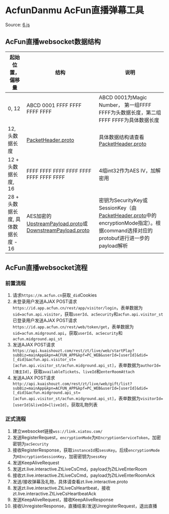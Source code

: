 # AcfunDanmu AcFun直播弹幕工具

Source: [6.js](https://cdnfile.aixifan.com/static/js/6.c9255644.js)

## AcFun直播websocket数据结构

| 起始位置，偏移量  |  结构 |  说明 |
|---|---|---|
|  0, 12 |  ABCD 0001 FFFF FFFF FFFF FFFF |  ABCD 0001为Magic Number， 第一组FFFF FFFF为头数据长度，第二组FFFF FFFF为具体数据长度 |
|  12, 头数据长度 | [PacketHeader.proto](https://github.com/wpscott/DDTV-Core/blob/master/AcFunDanmu/protos/PacketHeader.proto) |  具体数据结构请查看[PacketHeader.proto](https://github.com/wpscott/DDTV-Core/blob/master/AcFunDanmu/protos/PacketHeader.proto) |
|  12 + 头数据长度, 16 |  FFFF FFFF FFFF FFFF FFFF FFFF FFFF FFFF |  4组int32作为AES IV，加解密用 |
|  28 + 头数据长度, 具体数据长度 - 16 | AES加密的[UpstreamPayload.proto](https://github.com/wpscott/DDTV-Core/blob/master/AcFunDanmu/protos/UpstreamPayload.proto)或[DownstreamPayload.proto](https://github.com/wpscott/DDTV-Core/blob/master/AcFunDanmu/protos/DownstreamPayload.proto) | 密钥为SecurityKey或SessionKey（由[PacketHeader.proto](https://github.com/wpscott/DDTV-Core/blob/master/AcFunDanmu/protos/PacketHeader.proto)中的encryptionMode指定）。根据command选择对应的protobuf进行进一步的payload解析 |

## AcFun直播websocket流程
### 前置流程
1. 请求`https://m.acfun.cn`获取`_did`Cookies
2. 未登录用户发送AJAX POST请求`https://id.app.acfun.cn/rest/app/visitor/login`，表单数据为`sid=acfun.api.visitor`，获取`userId`、`acSecurity`和`acfun.api.visitor_st`
已登录用户发送AJAX POST请求`https://id.app.acfun.cn/rest/web/token/get`，表单数据为`sid=acfun.midground.api`，获取`userId`、`acSecurity`和`acfun.midground.api_st`
3. 发送AJAX POST请求`https://api.kuaishouzt.com/rest/zt/live/web/startPlay?subBiz=mainApp&kpn=ACFUN_APP&kpf=PC_WEB&userId=[userId]&did=[_did]&acfun.api.visitor_st=[acfun.api.visitor_st/acfun.midground.api_st]`，表单数据为`authorId=[播主Id]`，获取`availableTickets`、`liveId`和`enterRoomAttach`
4. 发送AJAX POST请求`http://api.kuaishouzt.com/rest/zt/live/web/gift/list?subBiz=mainApp&kpn=ACFUN_APP&kpf=PC_WEB&userId=[userId]&did=[_did]&acfun.midground.api_st=[acfun.api.visitor_st/acfun.midground.api_st]`，表单数据为`visitorId=[userId]&liveId=[liveId]`，获取礼物列表
### 正式流程
1. 建立websocket链接`wss://link.xiatou.com/`
2. 发送RegisterRequest，`encryptionMode`为`KEncryptionServiceToken`，加密密钥为`acSecurity`
3. 接收RegisterResponse，获取`instanceId`和`sessKey`。后续`encryptionMode`为`KEncryptionSessionKey`，加密密钥为`sessKey`
4. 发送KeepAliveRequest
5. 发送zt.live.interactive.ZtLiveCsCmd，payload为ZtLiveEnterRoom
6. 接收zt.live.interactive.ZtLiveCsCmd，payload为ZtLiveEnterRoomAck
7. 发送/接收弹幕及礼物，具体请查看zt.live.interactive.proto
8. 发送zt.live.interactive.ZtLiveCsHeartbeat，接收zt.live.interactive.ZtLiveCsHeartbeatAck
9. 发送KeepAliveRequest，接收KeepAliveResponse
10. 接收UnregisterResponse，直播结束/发送UnregisterRequest，退出直播
